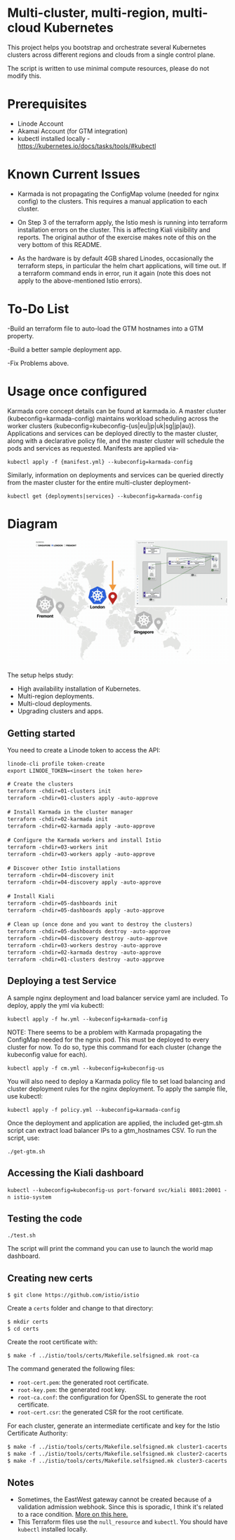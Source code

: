 # Multi-cluster, multi-region, multi-cloud Kubernetes

This project helps you bootstrap and orchestrate several Kubernetes clusters across different regions and clouds from a single control plane.

The script is written to use minimal compute resources, please do not modify this. 

# Prerequisites 

- Linode Account
- Akamai Account (for GTM integration)
- kubectl installed locally - https://kubernetes.io/docs/tasks/tools/#kubectl

# Known Current Issues

- Karmada is not propagating the ConfigMap volume (needed for nginx config) to the clusters. This requires a manual application to each cluster.

- On Step 3 of the terraform apply, the Istio mesh is running into terraform installation errors on the cluster. This is affecting Kiali visibility and reports. The original author of the exercise makes note of this on the very bottom of this README.

- As the hardware is by default 4GB shared Linodes, occasionally the terraform steps, in particular the helm chart applications, will time out. If a terraform command ends in error, run it again (note this does not apply to the above-mentioned Istio errors).

# To-Do List

-Build an terraform file to auto-load the GTM hostnames into a GTM property.

-Build a better sample deployment app.

-Fix Problems above.

# Usage once configured

Karmada core concept details can be found at karmada.io. A master cluster (kubeconfig=karmada-config) maintains workload scheduling across the worker clusters (kubeconfig=kubeconfig-{us|eu|jp|uk|sg|jp|au}). Applications and services can be deployed directly to the master cluster, along with a declarative policy file, and the master cluster will schedule the pods and services as requested. Manifests are applied via-
```
kubectl apply -f {manifest.yml} --kubeconfig=karmada-config
```
Similarly, information on deployments and services can be queried directly from the master cluster for the entire multi-cluster deployment-
```
kubectl get {deployments|services} --kubeconfig=karmada-config
```

# Diagram
![Scaling Kubernetes clusters across regions and clouds](assets/preview.gif)

The setup helps study:

- High availability installation of Kubernetes.
- Multi-region deployments.
- Multi-cloud deployments.
- Upgrading clusters and apps.

## Getting started

You need to create a Linode token to access the API:

```
linode-cli profile token-create
export LINODE_TOKEN=<insert the token here>
```

```
# Create the clusters
terraform -chdir=01-clusters init
terraform -chdir=01-clusters apply -auto-approve

# Install Karmada in the cluster manager
terraform -chdir=02-karmada init
terraform -chdir=02-karmada apply -auto-approve

# Configure the Karmada workers and install Istio
terraform -chdir=03-workers init
terraform -chdir=03-workers apply -auto-approve

# Discover other Istio installations
terraform -chdir=04-discovery init
terraform -chdir=04-discovery apply -auto-approve

# Install Kiali
terraform -chdir=05-dashboards init
terraform -chdir=05-dashboards apply -auto-approve

# Clean up (once done and you want to destroy the clusters)
terraform -chdir=05-dashboards destroy -auto-approve
terraform -chdir=04-discovery destroy -auto-approve
terraform -chdir=03-workers destroy -auto-approve
terraform -chdir=02-karmada destroy -auto-approve
terraform -chdir=01-clusters destroy -auto-approve
```
## Deploying a test Service

A sample nginx deployment and load balancer service yaml are included. To deploy, apply the yml via kubectl:
```
kubectl apply -f hw.yml --kubeconfig=karmada-config
```
NOTE: There seems to be a problem with Karmada propagating the ConfigMap needed for the ngnix pod. This must be deployed to every cluster for now. To do so, type this command for each cluster (change the kubeconfig value for each).
```
kubectl apply -f cm.yml --kubeconfig=kubeconfig-us
```
You will also need to deploy a Karmada policy file to set load balancing and cluster deployment rules for the nginx deployment. To apply the sample file, use kubectl:
```
kubectl apply -f policy.yml --kubeconfig=karmada-config
```
Once the deployment and application are applied, the included get-gtm.sh script can extract load balancer IPs to a gtm_hostnames CSV. To run the script, use:
```
./get-gtm.sh
```
## Accessing the Kiali dashboard

```
kubectl --kubeconfig=kubeconfig-us port-forward svc/kiali 8081:20001 -n istio-system
```

## Testing the code

```
./test.sh
```

The script will print the command you can use to launch the world map dashboard.

## Creating new certs

```
$ git clone https://github.com/istio/istio
```

Create a `certs` folder and change to that directory:

```
$ mkdir certs
$ cd certs
```

Create the root certificate with:

```
$ make -f ../istio/tools/certs/Makefile.selfsigned.mk root-ca
```

The command generated the following files:

- `root-cert.pem`: the generated root certificate.
- `root-key.pem`: the generated root key.
- `root-ca.conf`: the configuration for OpenSSL to generate the root certificate.
- `root-cert.csr`: the generated CSR for the root certificate.

For each cluster, generate an intermediate certificate and key for the Istio Certificate Authority:

```
$ make -f ../istio/tools/certs/Makefile.selfsigned.mk cluster1-cacerts
$ make -f ../istio/tools/certs/Makefile.selfsigned.mk cluster2-cacerts
$ make -f ../istio/tools/certs/Makefile.selfsigned.mk cluster3-cacerts
```

## Notes

- Sometimes, the EastWest gateway cannot be created because of a validation admission webhook. Since this is sporadic, I think it's related to a race condition. [More on this here.](https://github.com/istio/istio/issues/39205)
- This Terraform files use the `null_resource` and `kubectl`. You should have `kubectl` installed locally.
